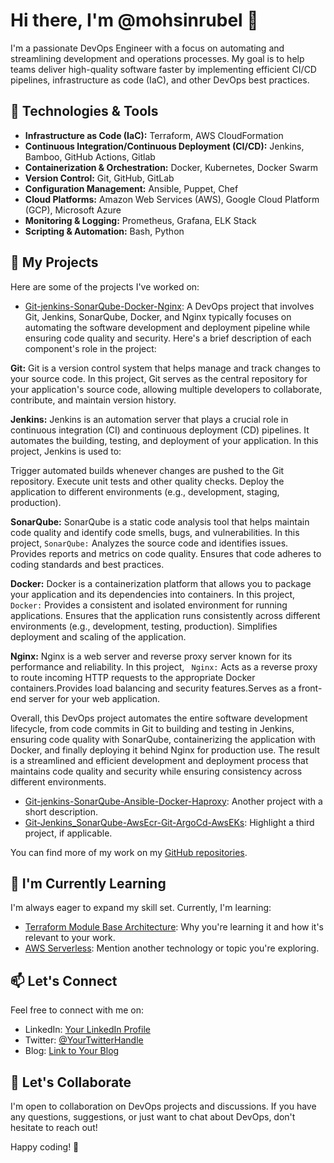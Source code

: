 
# Hi there, I'm  @mohsinrubel 👋

I'm a passionate DevOps Engineer with a focus on automating and streamlining development and operations processes. My goal is to help teams deliver high-quality software faster by implementing efficient CI/CD pipelines, infrastructure as code (IaC), and other DevOps best practices.

## 🔧 Technologies & Tools

- **Infrastructure as Code (IaC):** Terraform, AWS CloudFormation
- **Continuous Integration/Continuous Deployment (CI/CD):** Jenkins, Bamboo, GitHub Actions, Gitlab
- **Containerization & Orchestration:** Docker, Kubernetes, Docker Swarm
- **Version Control:** Git, GitHub, GitLab
- **Configuration Management:** Ansible, Puppet, Chef
- **Cloud Platforms:** Amazon Web Services (AWS), Google Cloud Platform (GCP), Microsoft Azure
- **Monitoring & Logging:** Prometheus, Grafana, ELK Stack
- **Scripting & Automation:** Bash, Python

## 🚀 My Projects

Here are some of the projects I've worked on:

- [Git-jenkins-SonarQube-Docker-Nginx](https://github.com/mohsinrubel/portfolio): A DevOps project that involves Git, Jenkins, SonarQube, Docker, and Nginx typically focuses on automating the software development and deployment pipeline while ensuring code quality and security. Here's a brief description of each component's role in the project:

**Git:** Git is a version control system that helps manage and track changes to your source code. In this project, Git serves as the central repository for your application's source code, allowing multiple developers to collaborate, contribute, and maintain version history.

**Jenkins:** Jenkins is an automation server that plays a crucial role in continuous integration (CI) and continuous deployment (CD) pipelines. It automates the building, testing, and deployment of your application. In this project, Jenkins is used to:

Trigger automated builds whenever changes are pushed to the Git repository.
Execute unit tests and other quality checks.
Deploy the application to different environments (e.g., development, staging, production).

**SonarQube:** SonarQube is a static code analysis tool that helps maintain code quality and identify code smells, bugs, and vulnerabilities. In this project, 
`` SonarQube: ``
Analyzes the source code and identifies issues.
Provides reports and metrics on code quality.
Ensures that code adheres to coding standards and best practices.

**Docker:** Docker is a containerization platform that allows you to package your application and its dependencies into containers. In this project,
`` Docker: ``
Provides a consistent and isolated environment for running applications.
Ensures that the application runs consistently across different environments (e.g., development, testing, production).
Simplifies deployment and scaling of the application.

**Nginx:** Nginx is a web server and reverse proxy server known for its performance and reliability. In this project, `` Nginx:`` Acts as a reverse proxy to route incoming HTTP requests to the appropriate Docker containers.Provides load balancing and security features.Serves as a front-end server for your web application.

Overall, this DevOps project automates the entire software development lifecycle, from code commits in Git to building and testing in Jenkins, ensuring code quality with SonarQube, containerizing the application with Docker, and finally deploying it behind Nginx for production use. The result is a streamlined and efficient development and deployment process that maintains code quality and security while ensuring consistency across different environments.

- [Git-jenkins-SonarQube-Ansible-Docker-Haproxy](link-to-repo): Another project with a short description.
- [Git-Jenkins_SonarQube-AwsEcr-Git-ArgoCd-AwsEKs](link-to-repo): Highlight a third project, if applicable.

You can find more of my work on my [GitHub repositories](https://github.com/mohsinrubel).

## 🌱 I'm Currently Learning

I'm always eager to expand my skill set. Currently, I'm learning:

- [Terraform Module Base Architecture](link-to-resources): Why you're learning it and how it's relevant to your work.
- [AWS Serverless](link-to-resources): Mention another technology or topic you're exploring.

## 📫 Let's Connect

Feel free to connect with me on:

- LinkedIn: [Your LinkedIn Profile](https://www.linkedin.com/in/your-profile)
- Twitter: [@YourTwitterHandle](https://twitter.com/your-twitter)
- Blog: [Link to Your Blog](https://your-blog-url.com)

## 💬 Let's Collaborate

I'm open to collaboration on DevOps projects and discussions. If you have any questions, suggestions, or just want to chat about DevOps, don't hesitate to reach out!

Happy coding! 🚀
